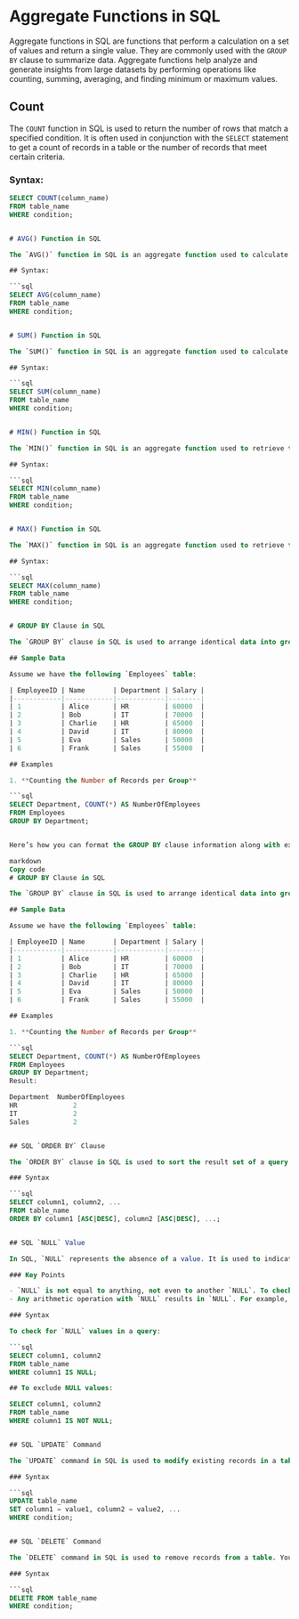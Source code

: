 
# Aggregate Functions in SQL

Aggregate functions in SQL are functions that perform a calculation on a set of values and return a single value. They are commonly used with the `GROUP BY` clause to summarize data. Aggregate functions help analyze and generate insights from large datasets by performing operations like counting, summing, averaging, and finding minimum or maximum values.

## Count

The `COUNT` function in SQL is used to return the number of rows that match a specified condition. It is often used in conjunction with the `SELECT` statement to get a count of records in a table or the number of records that meet certain criteria.

### Syntax:

```sql
SELECT COUNT(column_name)
FROM table_name
WHERE condition;


# AVG() Function in SQL

The `AVG()` function in SQL is an aggregate function used to calculate the average value of a numeric column. It sums up all the values in the specified column and divides that sum by the number of non-null values in that column.

## Syntax:

```sql
SELECT AVG(column_name)
FROM table_name
WHERE condition;


# SUM() Function in SQL

The `SUM()` function in SQL is an aggregate function used to calculate the total sum of a numeric column. It adds up all the values in the specified column and returns the total.

## Syntax:

```sql
SELECT SUM(column_name)
FROM table_name
WHERE condition;


# MIN() Function in SQL

The `MIN()` function in SQL is an aggregate function used to retrieve the smallest value from a specified column. It is commonly used with numeric, date, and string data types.

## Syntax:

```sql
SELECT MIN(column_name)
FROM table_name
WHERE condition;


# MAX() Function in SQL

The `MAX()` function in SQL is an aggregate function used to retrieve the largest value from a specified column. It can be used with numeric, date, and string data types.

## Syntax:

```sql
SELECT MAX(column_name)
FROM table_name
WHERE condition;


# GROUP BY Clause in SQL

The `GROUP BY` clause in SQL is used to arrange identical data into groups. It is commonly used in conjunction with aggregate functions (like `COUNT()`, `SUM()`, `AVG()`, `MIN()`, `MAX()`) to perform calculations on each group of data.

## Sample Data

Assume we have the following `Employees` table:

| EmployeeID | Name       | Department | Salary |
|------------|------------|------------|--------|
| 1          | Alice      | HR         | 60000  |
| 2          | Bob        | IT         | 70000  |
| 3          | Charlie    | HR         | 65000  |
| 4          | David      | IT         | 80000  |
| 5          | Eva        | Sales      | 50000  |
| 6          | Frank      | Sales      | 55000  |

## Examples

1. **Counting the Number of Records per Group**

```sql
SELECT Department, COUNT(*) AS NumberOfEmployees
FROM Employees
GROUP BY Department;


Here’s how you can format the GROUP BY clause information along with examples using sample data in a README.md file:

markdown
Copy code
# GROUP BY Clause in SQL

The `GROUP BY` clause in SQL is used to arrange identical data into groups. It is commonly used in conjunction with aggregate functions (like `COUNT()`, `SUM()`, `AVG()`, `MIN()`, `MAX()`) to perform calculations on each group of data.

## Sample Data

Assume we have the following `Employees` table:

| EmployeeID | Name       | Department | Salary |
|------------|------------|------------|--------|
| 1          | Alice      | HR         | 60000  |
| 2          | Bob        | IT         | 70000  |
| 3          | Charlie    | HR         | 65000  |
| 4          | David      | IT         | 80000  |
| 5          | Eva        | Sales      | 50000  |
| 6          | Frank      | Sales      | 55000  |

## Examples

1. **Counting the Number of Records per Group**

```sql
SELECT Department, COUNT(*) AS NumberOfEmployees
FROM Employees
GROUP BY Department;
Result:

Department	NumberOfEmployees
HR             	2
IT           	2
Sales	        2


## SQL `ORDER BY` Clause

The `ORDER BY` clause in SQL is used to sort the result set of a query by one or more columns. By default, the `ORDER BY` clause sorts the records in ascending order. To sort in descending order, the `DESC` keyword is used.

### Syntax

```sql
SELECT column1, column2, ...
FROM table_name
ORDER BY column1 [ASC|DESC], column2 [ASC|DESC], ...;


## SQL `NULL` Value

In SQL, `NULL` represents the absence of a value. It is used to indicate that data is missing or unknown. `NULL` is not the same as an empty string (`''`) or zero (`0`), and it must be handled carefully when working with queries.

### Key Points

- `NULL` is not equal to anything, not even to another `NULL`. To check for `NULL` values, the `IS NULL` or `IS NOT NULL` operators are used instead of the `=` operator.
- Any arithmetic operation with `NULL` results in `NULL`. For example, `5 + NULL` will result in `NULL`.

### Syntax

To check for `NULL` values in a query:

```sql
SELECT column1, column2
FROM table_name
WHERE column1 IS NULL;

## To exclude NULL values:

SELECT column1, column2
FROM table_name
WHERE column1 IS NOT NULL;


## SQL `UPDATE` Command

The `UPDATE` command in SQL is used to modify existing records in a table. You can update one or more columns for one or multiple rows based on a specified condition. Be cautious when using the `UPDATE` command without a `WHERE` clause, as it will modify all records in the table.

### Syntax

```sql
UPDATE table_name
SET column1 = value1, column2 = value2, ...
WHERE condition;


## SQL `DELETE` Command

The `DELETE` command in SQL is used to remove records from a table. You can delete specific rows based on a condition or remove all rows from the table. Be careful when using `DELETE` without a `WHERE` clause, as it will delete all records in the table.

### Syntax

```sql
DELETE FROM table_name
WHERE condition;
